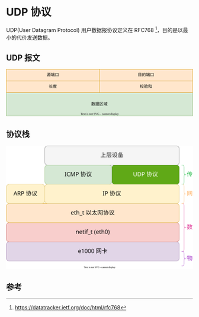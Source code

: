 # UDP 协议

UDP(User Datagram Protocol) 用户数据报协议定义在 RFC768 [^rfc768]，目的是以最小的代价发送数据。

## UDP 报文

![](./images/udp.drawio.svg)

## 协议栈

![](./images/net_udp.drawio.svg)

## 参考

[^rfc768]: <https://datatracker.ietf.org/doc/html/rfc768>
